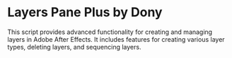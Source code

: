 # Layers Pane Plus by Dony
 This script provides advanced functionality for creating and managing layers in Adobe After Effects.  It includes features for creating various layer types, deleting layers, and sequencing layers.
